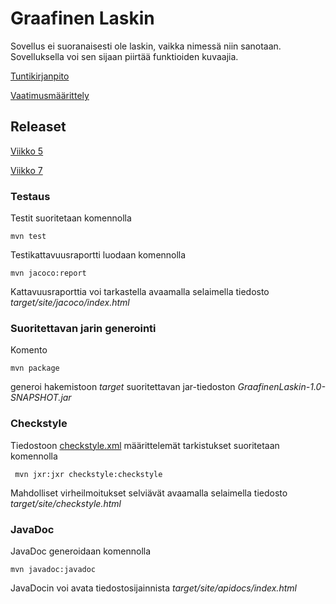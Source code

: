 # Graafinen Laskin

Sovellus ei suoranaisesti ole laskin, vaikka nimessä niin sanotaan. Sovelluksella voi sen sijaan piirtää funktioiden kuvaajia.

[Tuntikirjanpito](/Graafinen%20laskin/dokumentaatio/tuntikirjanpito.md)

[Vaatimusmäärittely](/Graafinen%20laskin/dokumentaatio/vaatimusmaarittely.md)

## Releaset

[Viikko 5](https://github.com/Mikaelpa/ot-harjoitustyo/releases/tag/Viikko5Beta)

[Viikko 7](https://github.com/Mikaelpa/ot-harjoitustyo/releases/tag/Viikko7)

### Testaus

Testit suoritetaan komennolla

```
mvn test
```

Testikattavuusraportti luodaan komennolla

```
mvn jacoco:report
```

Kattavuusraporttia voi tarkastella avaamalla selaimella tiedosto _target/site/jacoco/index.html_


### Suoritettavan jarin generointi

Komento

```
mvn package
```

generoi hakemistoon _target_ suoritettavan jar-tiedoston _GraafinenLaskin-1.0-SNAPSHOT.jar_


### Checkstyle

Tiedostoon [checkstyle.xml](/Graafinen%20laskin/GraafinenLaskin/checkstyle.xml) määrittelemät tarkistukset suoritetaan komennolla

```
 mvn jxr:jxr checkstyle:checkstyle
```

Mahdolliset virheilmoitukset selviävät avaamalla selaimella tiedosto _target/site/checkstyle.html_

### JavaDoc

JavaDoc generoidaan komennolla

```
mvn javadoc:javadoc
```

JavaDocin voi avata tiedostosijainnista _target/site/apidocs/index.html_

